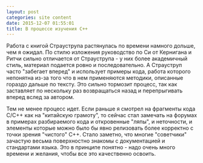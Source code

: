 ```yaml
---
layout: post
categories: site content
date: 2015-12-07 01:55:01
title: В процессе изучения С++
---
```

Работа с книгой Страуструпа растянулась по времени намного дольше, чем я ожидал. По стилю 
изложения руководство по Си от Кернигана и Ритчи сильно отличается от Страуструпа - у них 
более академичный стиль, материал подается ровно и последовательно. А Страуструп часто 
"забегает вперед" и использует примеры кода, работа которого непонятна из-за того что в нем 
применяются методики, описанные гораздо дальше по тексту. Это сильно тормозит процесс, так 
как заставляет по нескольку раз возвращаться назад и перепрыгивать вперед вслед за автором.

Тем не менее процесс идет. Если раньше я смотрел на фрагменты кода С/С++ как на "китайскую 
грамоту", то сейчас стал замечать на форумах в примерах разбираемого кода и откровенные 
"ляпы", и неточности, и элементы которые можно было бы явно релизовать более корректно с 
точки зрения "чистого" С++. Стало заметно, что многие "советчики" зачастую весьма поверхностно 
знакомы с документацией и стандартами языка. Это в принципе понятно - надо очень много 
времени и желания, чтобы все это качественно освоить.


